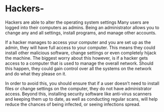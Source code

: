 # Hackers-
Hackers are able to alter the operating system settings
Many users are logged into their computers as admins. Being an administrator allows you to change any and all settings, install programs, and manage other accounts.

If a hacker manages to access your computer and you are set up as the admin, they will have full access to your computer. This means they could install other malicious software, change settings or even completely hijack the machine. The biggest worry about this however, is if a hacker gets access to a computer that is used to manage the overall network. Should this happen, they could gain control over all the systems on the network and do what they please on it.

In order to avoid this, you should ensure that if a user doesn’t need to install files or change settings on the computer, they do not have administrator access. Beyond this, installing security software like anti-virus scanners and keeping them up to date, as well as conducting regular scans, will help reduce the chances of being infected, or seeing infections spread.
